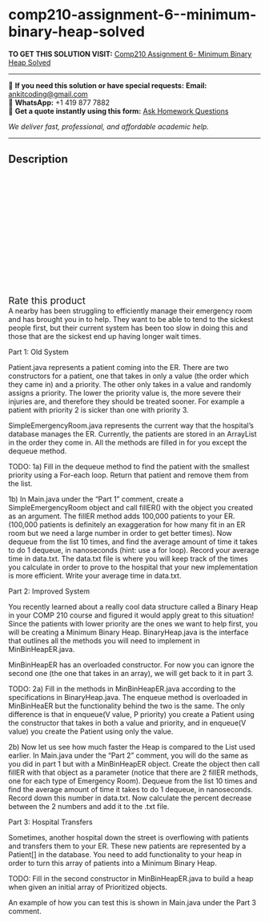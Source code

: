 # comp210-assignment-6--minimum-binary-heap-solved
**TO GET THIS SOLUTION VISIT:** [Comp210 Assignment 6- Minimum Binary Heap Solved](https://www.ankitcodinghub.com/product/comp210-minimum-binary-heap-solved/)


---

📩 **If you need this solution or have special requests:** **Email:** ankitcoding@gmail.com  
📱 **WhatsApp:** +1 419 877 7882  
📄 **Get a quote instantly using this form:** [Ask Homework Questions](https://www.ankitcodinghub.com/services/ask-homework-questions/)

*We deliver fast, professional, and affordable academic help.*

---

<h2>Description</h2>



<div class="kk-star-ratings kksr-auto kksr-align-center kksr-valign-top" data-payload="{&quot;align&quot;:&quot;center&quot;,&quot;id&quot;:&quot;131778&quot;,&quot;slug&quot;:&quot;default&quot;,&quot;valign&quot;:&quot;top&quot;,&quot;ignore&quot;:&quot;&quot;,&quot;reference&quot;:&quot;auto&quot;,&quot;class&quot;:&quot;&quot;,&quot;count&quot;:&quot;0&quot;,&quot;legendonly&quot;:&quot;&quot;,&quot;readonly&quot;:&quot;&quot;,&quot;score&quot;:&quot;0&quot;,&quot;starsonly&quot;:&quot;&quot;,&quot;best&quot;:&quot;5&quot;,&quot;gap&quot;:&quot;4&quot;,&quot;greet&quot;:&quot;Rate this product&quot;,&quot;legend&quot;:&quot;0\/5 - (0 votes)&quot;,&quot;size&quot;:&quot;24&quot;,&quot;title&quot;:&quot;Comp210 Assignment 6- Minimum Binary Heap Solved&quot;,&quot;width&quot;:&quot;0&quot;,&quot;_legend&quot;:&quot;{score}\/{best} - ({count} {votes})&quot;,&quot;font_factor&quot;:&quot;1.25&quot;}">

<div class="kksr-stars">

<div class="kksr-stars-inactive">
            <div class="kksr-star" data-star="1" style="padding-right: 4px">


<div class="kksr-icon" style="width: 24px; height: 24px;"></div>
        </div>
            <div class="kksr-star" data-star="2" style="padding-right: 4px">


<div class="kksr-icon" style="width: 24px; height: 24px;"></div>
        </div>
            <div class="kksr-star" data-star="3" style="padding-right: 4px">


<div class="kksr-icon" style="width: 24px; height: 24px;"></div>
        </div>
            <div class="kksr-star" data-star="4" style="padding-right: 4px">


<div class="kksr-icon" style="width: 24px; height: 24px;"></div>
        </div>
            <div class="kksr-star" data-star="5" style="padding-right: 4px">


<div class="kksr-icon" style="width: 24px; height: 24px;"></div>
        </div>
    </div>

<div class="kksr-stars-active" style="width: 0px;">
            <div class="kksr-star" style="padding-right: 4px">


<div class="kksr-icon" style="width: 24px; height: 24px;"></div>
        </div>
            <div class="kksr-star" style="padding-right: 4px">


<div class="kksr-icon" style="width: 24px; height: 24px;"></div>
        </div>
            <div class="kksr-star" style="padding-right: 4px">


<div class="kksr-icon" style="width: 24px; height: 24px;"></div>
        </div>
            <div class="kksr-star" style="padding-right: 4px">


<div class="kksr-icon" style="width: 24px; height: 24px;"></div>
        </div>
            <div class="kksr-star" style="padding-right: 4px">


<div class="kksr-icon" style="width: 24px; height: 24px;"></div>
        </div>
    </div>
</div>


<div class="kksr-legend" style="font-size: 19.2px;">
            <span class="kksr-muted">Rate this product</span>
    </div>
    </div>
A nearby has been struggling to efficiently manage their emergency room and has brought you in to help. They want to be able to tend to the sickest people first, but their current system has been too slow in doing this and those that are the sickest end up having longer wait times.

Part 1: Old System

Patient.java represents a patient coming into the ER. There are two constructors for a patient, one that takes in only a value (the order which they came in) and a priority. The other only takes in a value and randomly assigns a priority. The lower the priority value is, the more severe their injuries are, and therefore they should be treated sooner. For example a patient with priority 2 is sicker than one with priority 3.

SimpleEmergencyRoom.java represents the current way that the hospital’s database manages the ER. Currently, the patients are stored in an ArrayList in the order they come in. All the methods are filled in for you except the dequeue method.

TODO: 1a) Fill in the dequeue method to find the patient with the smallest priority using a For-each loop. Return that patient and remove them from the list.

1b) In Main.java under the “Part 1” comment, create a SimpleEmergencyRoom object and call fillER() with the object you created as an argument. The fillER method adds 100,000 patients to your ER. (100,000 patients is definitely an exaggeration for how many fit in an ER room but we need a large number in order to get better times). Now dequeue from the list 10 times, and find the average amount of time it takes to do 1 dequeue, in nanoseconds (hint: use a for loop). Record your average time in data.txt. The data.txt file is where you will keep track of the times you calculate in order to prove to the hospital that your new implementation is more efficient. Write your average time in data.txt.

Part 2: Improved System

You recently learned about a really cool data structure called a Binary Heap in your COMP 210 course and figured it would apply great to this situation! Since the patients with lower priority are the ones we want to help first, you will be creating a Minimum Binary Heap. BinaryHeap.java is the interface that outlines all the methods you will need to implement in MinBinHeapER.java.

MinBinHeapER has an overloaded constructor. For now you can ignore the second one (the one that takes in an array), we will get back to it in part 3.

TODO: 2a) Fill in the methods in MinBinHeapER.java according to the specifications in BinaryHeap.java. The enqueue method is overloaded in MinBinHeaER but the functionality behind the two is the same. The only difference is that in enqueue(V value, P priority) you create a Patient using the constructor that takes in both a value and priority, and in enqueue(V value) you create the Patient using only the value.

2b) Now let us see how much faster the Heap is compared to the List used earlier. In Main.java under the “Part 2” comment, you will do the same as you did in part 1 but with a MinBinHeapER object. Create the object then call fillER with that object as a parameter (notice that there are 2 fillER methods, one for each type of Emergency Room). Dequeue from the list 10 times and find the average amount of time it takes to do 1 dequeue, in nanoseconds. Record down this number in data.txt. Now calculate the percent decrease between the 2 numbers and add it to the .txt file.

Part 3: Hospital Transfers

Sometimes, another hospital down the street is overflowing with patients and transfers them to your ER. These new patients are represented by a Patient[] in the database. You need to add functionality to your heap in order to turn this array of patients into a Minimum Binary Heap.

TODO: Fill in the second constructor in MinBinHeapER.java to build a heap when given an initial array of Prioritized objects.

An example of how you can test this is shown in Main.java under the Part 3 comment.
